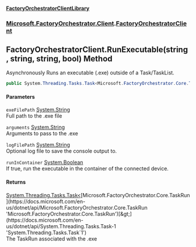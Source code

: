 #### [FactoryOrchestratorClientLibrary](./FactoryOrchestratorClientLibrary.md 'FactoryOrchestratorClientLibrary')
### [Microsoft.FactoryOrchestrator.Client](./Microsoft-FactoryOrchestrator-Client.md 'Microsoft.FactoryOrchestrator.Client').[FactoryOrchestratorClient](./Microsoft-FactoryOrchestrator-Client-FactoryOrchestratorClient.md 'Microsoft.FactoryOrchestrator.Client.FactoryOrchestratorClient')
## FactoryOrchestratorClient.RunExecutable(string, string, string, bool) Method
Asynchronously Runs an executable (.exe) outside of a Task/TaskList.  
```csharp
public System.Threading.Tasks.Task<Microsoft.FactoryOrchestrator.Core.TaskRun> RunExecutable(string exeFilePath, string arguments, string logFilePath=null, bool runInContainer=false);
```
#### Parameters
<a name='Microsoft-FactoryOrchestrator-Client-FactoryOrchestratorClient-RunExecutable(string_string_string_bool)-exeFilePath'></a>
`exeFilePath` [System.String](https://docs.microsoft.com/en-us/dotnet/api/System.String 'System.String')  
Full path to the .exe file  
  
<a name='Microsoft-FactoryOrchestrator-Client-FactoryOrchestratorClient-RunExecutable(string_string_string_bool)-arguments'></a>
`arguments` [System.String](https://docs.microsoft.com/en-us/dotnet/api/System.String 'System.String')  
Arguments to pass to the .exe  
  
<a name='Microsoft-FactoryOrchestrator-Client-FactoryOrchestratorClient-RunExecutable(string_string_string_bool)-logFilePath'></a>
`logFilePath` [System.String](https://docs.microsoft.com/en-us/dotnet/api/System.String 'System.String')  
Optional log file to save the console output to.  
  
<a name='Microsoft-FactoryOrchestrator-Client-FactoryOrchestratorClient-RunExecutable(string_string_string_bool)-runInContainer'></a>
`runInContainer` [System.Boolean](https://docs.microsoft.com/en-us/dotnet/api/System.Boolean 'System.Boolean')  
If true, run the executable in the container of the connected device.  
  
#### Returns
[System.Threading.Tasks.Task&lt;](https://docs.microsoft.com/en-us/dotnet/api/System.Threading.Tasks.Task-1 'System.Threading.Tasks.Task`1')[Microsoft.FactoryOrchestrator.Core.TaskRun](https://docs.microsoft.com/en-us/dotnet/api/Microsoft.FactoryOrchestrator.Core.TaskRun 'Microsoft.FactoryOrchestrator.Core.TaskRun')[&gt;](https://docs.microsoft.com/en-us/dotnet/api/System.Threading.Tasks.Task-1 'System.Threading.Tasks.Task`1')  
The TaskRun associated with the .exe  
